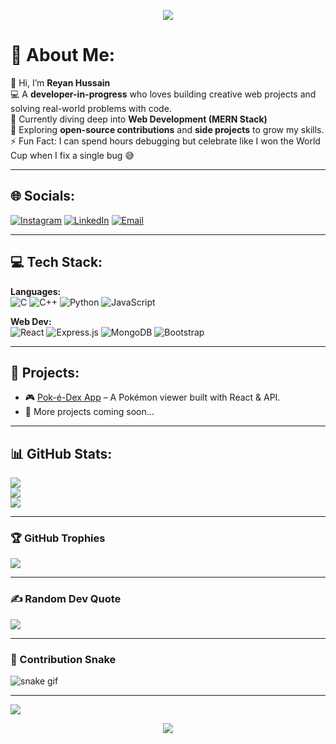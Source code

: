 <!-- Banner -->
<p align="center">
  <img src="https://capsule-render.vercel.app/api?type=waving&color=0:00C9FF,100:92FE9D&height=200&section=header&text=Reyan%20Hussain&fontSize=50&fontColor=ffffff&animation=fadeIn&fontAlignY=35"/>
</p>

# 💫 About Me:
👋 Hi, I’m **Reyan Hussain**  
💻 A **developer-in-progress** who loves building creative web projects and solving real-world problems with code.  
🌱 Currently diving deep into **Web Development (MERN Stack)**  
🔭 Exploring **open-source contributions** and **side projects** to grow my skills.  
⚡ Fun Fact: I can spend hours debugging but celebrate like I won the World Cup when I fix a single bug 😅  

---

## 🌐 Socials:
[![Instagram](https://img.shields.io/badge/Instagram-%23E4405F.svg?logo=Instagram&logoColor=white)](https://www.instagram.com/rey_an_/) 
[![LinkedIn](https://img.shields.io/badge/LinkedIn-%230077B5.svg?logo=linkedin&logoColor=white)](https://www.linkedin.com/in/reyan-hussain-235a1733b) 
[![Email](https://img.shields.io/badge/Email-D14836?logo=gmail&logoColor=white)](mailto:clan6229@gmail.com) 

---

## 💻 Tech Stack:

**Languages:**  
![C](https://img.shields.io/badge/c-%2300599C.svg?style=flat&logo=c&logoColor=white) 
![C++](https://img.shields.io/badge/c++-%2300599C.svg?style=flat&logo=c%2B%2B&logoColor=white) 
![Python](https://img.shields.io/badge/python-3670A0.svg?style=flat&logo=python&logoColor=ffdd54) 
![JavaScript](https://img.shields.io/badge/javascript-%23323330.svg?style=flat&logo=javascript&logoColor=%23F7DF1E)  

**Web Dev:**  
![React](https://img.shields.io/badge/react-%2320232a.svg?style=flat&logo=react&logoColor=%2361DAFB) 
![Express.js](https://img.shields.io/badge/express.js-%23404d59.svg?style=flat&logo=express&logoColor=%2361DAFB) 
![MongoDB](https://img.shields.io/badge/MongoDB-%234ea94b.svg?style=flat&logo=mongodb&logoColor=white) 
![Bootstrap](https://img.shields.io/badge/bootstrap-%238511FA.svg?style=flat&logo=bootstrap&logoColor=white)  

---

## 🚀 Projects:
- 🎮 [Pok-é-Dex App](https://pok-e-dex.netlify.app/) – A Pokémon viewer built with React & API.  
- 📂 More projects coming soon...  

---

## 📊 GitHub Stats:
![](https://github-readme-stats.vercel.app/api?username=reyan3&theme=tokyonight&hide_border=false&include_all_commits=true&count_private=true)  
![](https://github-readme-streak-stats.herokuapp.com/?user=reyan3&theme=tokyonight&hide_border=false)  
![](https://github-readme-stats.vercel.app/api/top-langs/?username=reyan3&theme=tokyonight&hide_border=false&layout=compact)

---

### 🏆 GitHub Trophies
![](https://github-profile-trophy.vercel.app/?username=reyan3&theme=tokyonight&no-frame=true&no-bg=false&margin-w=10)

---

### ✍️ Random Dev Quote
![](https://quotes-github-readme.vercel.app/api?type=horizontal&theme=tokyonight)

---

### 🐍 Contribution Snake
![snake gif](https://github.com/reyan3/reyan3/blob/output/github-contribution-grid-snake.gif)

---

[![](https://visitcount.itsvg.in/api?id=reyan3&icon=0&color=3)](https://visitcount.itsvg.in)

<!-- Footer -->
<p align="center">
  <img src="https://capsule-render.vercel.app/api?type=waving&color=0:00C9FF,100:92FE9D&height=120&section=footer"/>
</p>
